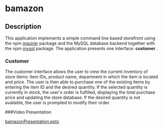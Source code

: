 # bamazon
## Description

This application implements a simple command line based storefront using the npm [inquirer](https://www.npmjs.com/package/inquirer) package and the MySQL database backend together with the npm [mysql](https://www.npmjs.com/package/mysql) package. The application presents one interface: **customer** .


### Customer 

The customer interface allows the user to view the current inventory of store items: item IDs, product name, department in which the item is located and price. The user is then able to purchase one of the existing items by entering the item ID and the desired quantity. If the selected quantity is currently in stock, the user's order is fulfilled, displaying the total purchase price and updating the store database. If the desired quantity is not available, the user is prompted to modify their order.

###Video Presentation

[bamazonPresentation.pptx](https://github.com/dacicus75/bamazon/files/3096799/bamazonPresentation.pptx)
